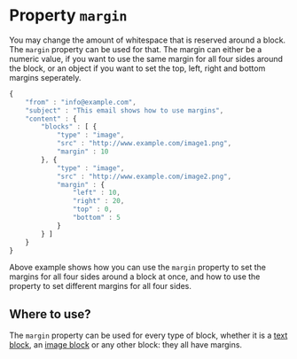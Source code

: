 # Property `margin`

You may change the amount of whitespace that is reserved around a block.
The `margin` property can be used for that. The margin can either be
a numeric value, if you want to use the same margin for all four sides
around the block, or an object if you want to set the top, left, right
and bottom margins seperately.

```javascript
{
    "from" : "info@example.com",
    "subject" : "This email shows how to use margins",
    "content" : {
        "blocks" : [ {
            "type" : "image",
            "src" : "http://www.example.com/image1.png",
            "margin" : 10
        }, {
            "type" : "image",
            "src" : "http://www.example.com/image2.png",
            "margin" : {
                "left" : 10,
                "right" : 20,
                "top" : 0,
                "bottom" : 5
            }
        } ]
    }
}
```

Above example shows how you can use the `margin` property to set the margins
for all four sides around a block at once, and how to use the property to set 
different margins for all four sides.

## Where to use?

The `margin` property can be used for every type of block, whether it is
a [text block](copernica-docs:ResponsiveEmail/json/block-text), an 
[image block](copernica-docs:ResponsiveEmail/json/block-image) or any other block: 
they all have margins.
